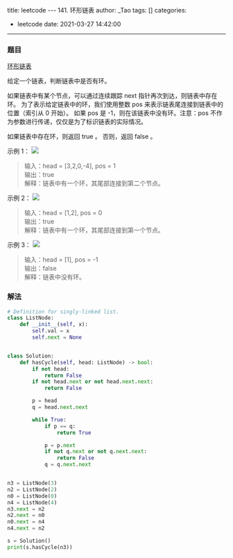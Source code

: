 title: leetcode --- 141. 环形链表
author: _Tao
tags: []
categories:
  - leetcode
date: 2021-03-27 14:42:00
---
### 题目

[环形链表](https://leetcode-cn.com/problems/linked-list-cycle)

给定一个链表，判断链表中是否有环。

如果链表中有某个节点，可以通过连续跟踪 next 指针再次到达，则链表中存在环。 为了表示给定链表中的环，我们使用整数 pos 来表示链表尾连接到链表中的位置（索引从 0 开始）。 如果 pos 是 -1，则在该链表中没有环。注意：pos 不作为参数进行传递，仅仅是为了标识链表的实际情况。

如果链表中存在环，则返回 true 。 否则，返回 false 。

示例 1：
![](https://qxinhai.oss-cn-shenzhen.aliyuncs.com/hexo/20210327144340.png)
>输入：head = [3,2,0,-4], pos = 1 <br/>
输出：true <br/> 
解释：链表中有一个环，其尾部连接到第二个节点。 <br/>

示例 2：
![](https://qxinhai.oss-cn-shenzhen.aliyuncs.com/hexo/20210327144416.png)
>输入：head = [1,2], pos = 0 <br/>
输出：true <br/>
解释：链表中有一个环，其尾部连接到第一个节点。<br/>

示例 3：
![](https://qxinhai.oss-cn-shenzhen.aliyuncs.com/hexo/20210327144447.png)
>输入：head = [1], pos = -1 <br/>
输出：false <br/>
解释：链表中没有环。 <br/>


### 解法
```python
# Definition for singly-linked list.
class ListNode:
    def __init__(self, x):
        self.val = x
        self.next = None


class Solution:
    def hasCycle(self, head: ListNode) -> bool:
        if not head:
            return False
        if not head.next or not head.next.next:
            return False

        p = head
        q = head.next.next

        while True:
            if p == q:
                return True

            p = p.next
            if not q.next or not q.next.next:
                return False
            q = q.next.next


n3 = ListNode(3)
n2 = ListNode(2)
n0 = ListNode(0)
n4 = ListNode(4)
n3.next = n2
n2.next = n0
n0.next = n4
n4.next = n2

s = Solution()
print(s.hasCycle(n3))

```
